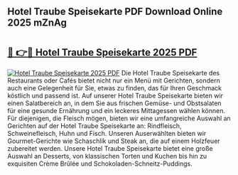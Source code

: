 ## Hotel Traube Speisekarte PDF Download Online 2025 mZnAg

# <h2><a href="http://gc8aaw7.nevu.top/?p=Hotel+Traube+Speisekarte">🔗 👉🔴 Hotel Traube Speisekarte 2025 PDF</a></h2>

[![Hotel Traube Speisekarte 2025 PDF](https://i.imgur.com/dBaPXMq.png)](http://gc8aaw7.nevu.top/?p=Hotel+Traube+Speisekarte)
Die Hotel Traube Speisekarte des Restaurants oder Cafés bietet nicht nur ein Menü mit Gerichten, sondern auch eine Gelegenheit für Sie, etwas zu finden, das für Ihren Geschmack köstlich und passend ist. Auf unserer Hotel Traube Speisekarte bieten wir einen Salatbereich an, in dem Sie aus frischen Gemüse- und Obstsalaten für eine gesunde Ernährung und ein leckeres Mittagessen wählen können. Für diejenigen, die Fleisch mögen, bieten wir eine umfangreiche Auswahl an Gerichten auf der Hotel Traube Speisekarte an: Rindfleisch, Schweinefleisch, Huhn und Fisch. Unseren Auserwählten bieten wir Gourmet-Gerichte wie Schaschlik und Steak an, die auf einem Holzfeuer zubereitet werden. Unsere Hotel Traube Speisekarte bietet eine große Auswahl an Desserts, von klassischen Torten und Kuchen bis hin zu exquisiten Crème Brûlée und Schokoladen-Schneitz-Puddings.
